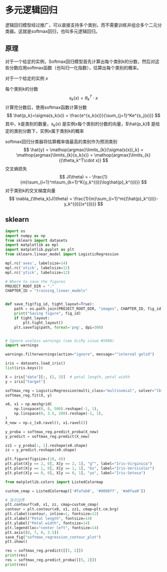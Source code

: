 # 多元逻辑回归

逻辑回归模型经过推广，可以直接支持多个类别，而不需要训练并组合多个二元分类器。这就是softmax回归，也叫多元逻辑回归。

## 原理

对于一个给定的实例，Softmax回归模型首先计算出每个类别k的分数，然后对这些分数应用softmax函数（也叫归一化指数），估算出每个类别的概率。

对于一个给定的实例 $x$

每个类别k的分数
$$
s_k(x) = \theta_k^T\cdot x
$$
计算完分数后，使用softmax函数计算分数
$$
\hat{p_k}=\sigma(s_k(x)) = \frac{e^{s_k(x)}}{\sum_{j=1}^Ke^{s_j(x)}}
$$
其中，k是类别的数量，$s_k(x)$ 是实例x每个类别的分数的向量，$\hat{p_k}$ 是给定的类别分数下，实例x属于类别k的概率

softmax回归分类器将估算概率值最高的类别作为预测类别
$$
\hat{y} = \mathop{argmax}\limits_{k}{\sigma(s(x))_k} = \mathop{argmax}\limits_{k}{s_k(x)} = \mathop{argmax}\limits_{k}{(\theta_k^T\cdot x)}
$$
交叉熵损失
$$
J(\theta) = - \frac{1}{m}\sum_{i=1}^m\sum_{k=1}^K{y_k^{(i)}\log\hat{p}_k^{(i)}}
$$
对于类别k的交叉梯度向量
$$
\nabla_{\theta_k}J(\theta) = \frac{1}{m}\sum_{i=1}^m{(\hat{p}_k^{(i)}-y_k^{(i)})x^{(i)}}
$$

## sklearn

```python
import os
import numpy as np
from sklearn import datasets
import matplotlib as mpl
import matplotlib.pyplot as plt
from sklearn.linear_model import LogisticRegression

mpl.rc('axes', labelsize=14)
mpl.rc('xtick', labelsize=12)
mpl.rc('ytick', labelsize=12)

# Where to save the figures
PROJECT_ROOT_DIR = "."
CHAPTER_ID = "training_linear_models"


def save_fig(fig_id, tight_layout=True):
    path = os.path.join(PROJECT_ROOT_DIR, "images", CHAPTER_ID, fig_id + ".png")
    print("Saving figure", fig_id)
    if tight_layout:
        plt.tight_layout()
    plt.savefig(path, format='png', dpi=300)


# Ignore useless warnings (see SciPy issue #5998)
import warnings

warnings.filterwarnings(action="ignore", message="^internal gelsd")

iris = datasets.load_iris()
list(iris.keys())

X = iris["data"][:, (2, 3)]  # petal length, petal width
y = iris["target"]

softmax_reg = LogisticRegression(multi_class="multinomial", solver="lbfgs", C=10, random_state=42)
softmax_reg.fit(X, y)

x0, x1 = np.meshgrid(
    np.linspace(0, 8, 500).reshape(-1, 1),
    np.linspace(0, 3.5, 200).reshape(-1, 1),
)
X_new = np.c_[x0.ravel(), x1.ravel()]

y_proba = softmax_reg.predict_proba(X_new)
y_predict = softmax_reg.predict(X_new)

zz1 = y_proba[:, 1].reshape(x0.shape)
zz = y_predict.reshape(x0.shape)

plt.figure(figsize=(10, 4))
plt.plot(X[y == 2, 0], X[y == 2, 1], "g^", label="Iris-Virginica")
plt.plot(X[y == 1, 0], X[y == 1, 1], "bs", label="Iris-Versicolor")
plt.plot(X[y == 0, 0], X[y == 0, 1], "yo", label="Iris-Setosa")

from matplotlib.colors import ListedColormap

custom_cmap = ListedColormap(['#fafab0', '#9898ff', '#a0faa0'])

# 显示边界
plt.contourf(x0, x1, zz, cmap=custom_cmap)
contour = plt.contour(x0, x1, zz1, cmap=plt.cm.brg)
plt.clabel(contour, inline=1, fontsize=12)
plt.xlabel("Petal length", fontsize=14)
plt.ylabel("Petal width", fontsize=14)
plt.legend(loc="center left", fontsize=14)
plt.axis([0, 7, 0, 3.5])
save_fig("softmax_regression_contour_plot")
plt.show()

res = softmax_reg.predict([[5, 2]])
print(res)
res = softmax_reg.predict_proba([[5, 2]])
print(res)

```



